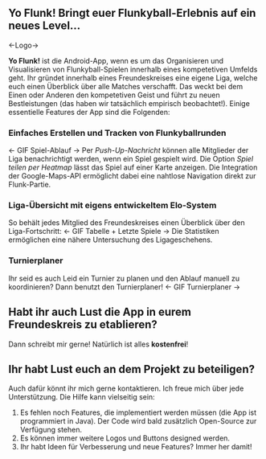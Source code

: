 ## Yo Flunk! Bringt euer Flunkyball-Erlebnis auf ein neues Level...
<-Logo->

**Yo Flunk!** ist die Android-App, wenn es um das Organisieren und Visualisieren von Flunkyball-Spielen innerhalb eines kompetetiven Umfelds geht. 
Ihr gründet innerhalb eines Freundeskreises eine eigene Liga, welche euch einen Überblick über alle Matches verschafft. Das weckt bei dem Einen oder Anderen den kompetetiven Geist und führt zu neuen Bestleistungen (das haben wir tatsächlich empirisch beobachtet!). Einige essentielle Features der App sind die Folgenden:

### Einfaches Erstellen und Tracken von Flunkyballrunden
<- GIF Spiel-Ablauf -> 
Per _Push-Up-Nachricht_ können alle Mitglieder der Liga benachrichtigt werden, wenn ein Spiel gespielt wird. Die Option _Spiel teilen per Heatmap_ lässt das Spiel auf einer Karte anzeigen. Die Integration der Google-Maps-API ermöglicht dabei eine nahtlose Navigation direkt zur Flunk-Partie.

### Liga-Übersicht mit eigens entwickeltem Elo-System 
So behält jedes Mitglied des Freundeskreises einen Überblick über den Liga-Fortschritt:
<- GIF Tabelle + Letzte Spiele ->
Die Statistiken ermöglichen eine nähere Untersuchung des Ligageschehens.

### Turnierplaner 
Ihr seid es auch Leid ein Turnier zu planen und den Ablauf manuell zu koordinieren? Dann benutzt den Turnierplaner!
<- GIF Turnierplaner ->


## Habt ihr auch Lust die App in eurem Freundeskreis zu etablieren?
Dann schreibt mir gerne! Natürlich ist alles **kostenfrei**!

## Ihr habt Lust euch an dem Projekt zu beteiligen?
Auch dafür könnt ihr mich gerne kontaktieren. Ich freue mich über jede Unterstützung.
Die Hilfe kann vielseitig sein:
1. Es fehlen noch Features, die implementiert werden müssen (die App ist programmiert in Java). Der Code wird bald zusätzlich Open-Source zur Verfügung stehen. 
2. Es können immer weitere Logos und Buttons designed werden. 
3. Ihr habt Ideen für Verbesserung und neue Features? Immer her damit!
